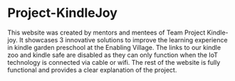 # Project-KindleJoy

This website was created by mentors and mentees of Team Project Kindle-joy.
It showcases 3 innovative solutions to improve the learning experience in kindle garden preschool at the Enabling Village.
The links to our kindle zoo and kindle safe are disabled as they can only function when the IoT technology
is connected via cable or wifi. 
The rest of the website is fully functional and provides a clear explanation of the project.

